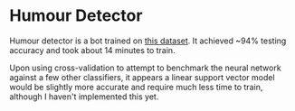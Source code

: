 # Humour Detector

Humour detector is a bot trained on [this dataset](https://www.kaggle.com/datasets/deepcontractor/200k-short-texts-for-humor-detection). It achieved ~94% testing accuracy and took about 14 minutes to train.

Upon using cross-validation to attempt to benchmark the neural network against a few other classifiers, it appears a linear support vector model would be slightly more accurate and require much less time to train, although I haven't implemented this yet.
